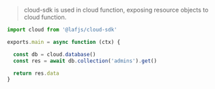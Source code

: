 

> cloud-sdk is used in cloud function, exposing resource objects to cloud function.

```ts
import cloud from '@lafjs/cloud-sdk'

exports.main = async function (ctx) {

  const db = cloud.database()
  const res = await db.collection('admins').get()

  return res.data
}
```